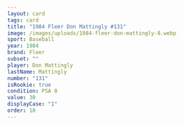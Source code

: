 ```yaml
---
layout: card
tags: card
title: "1984 Fleer Don Mattingly #131"
image: /images/uploads/1984-fleer-don-mattingly-8.webp
sport: Baseball
year: 1984
brand: Fleer
subset: ""
player: Don Mattingly
lastName: Mattingly
number: "131"
isRookie: true
condition: PSA 8
value: 30
displayCase: "1"
order: 10
---
```

